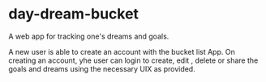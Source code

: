 # day-dream-bucket
A web app for tracking one's dreams and goals.

A new user is able to create an account with the bucket list App. On creating an account, yhe user can login to create, edit , delete or share the goals and dreams using the necessary UIX as provided.
